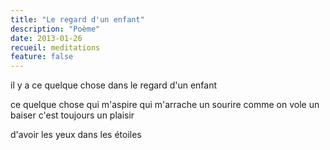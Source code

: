 ```yaml
---
title: "Le regard d'un enfant"
description: "Poème"
date: 2013-01-26
recueil: meditations
feature: false
---
```


il y a ce quelque chose dans le regard d'un enfant

ce quelque chose qui m'aspire
qui m'arrache un sourire
comme on vole un baiser
c'est toujours un plaisir

d'avoir les yeux dans les étoiles
